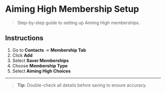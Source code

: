 # Aiming High Membership Setup

> Step-by-step guide to setting up Aiming High memberships.

## Instructions

1. Go to **Contacts** → **Membership Tab**
2. Click **Add**
3. Select **Saver Memberships**
4. Choose **Membership Type**
5. Select **Aiming High Choices**

---

> **Tip:** Double-check all details before saving to ensure accuracy.